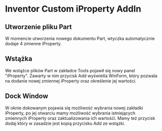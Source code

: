 # Inventor Custom iProperty AddIn
## Utworzenie pliku Part
W momencie utworzenia nowego dokumentu Part, wtyczka automatycznie dodaje 4 zmienne iProperty.

## Wstążka
We wstążce plików Part w zakładce Tools pojawił się nowy panel "iProperty".
Zawarty w nim przycisk Add wyświetla WinForm, który pozwala na dodanie nowej zmiennej iProperty oraz określenie jej wartości.

## Dock Window
W oknie dokowanym pojawia się możliwość wybrania nowej zakładki iProperty, po jej otwarciu mamy możliwość wybrania istniejących zmiennych iProperty oraz zaktualizowania ich wartośći.
Mamy też przycisk dodaj który w zasadzie jest kopią przycisku Add ze wstązki.
